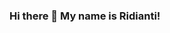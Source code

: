 ### Hi there 👋 My name is Ridianti!

<!--
**ridiantiriski/ridiantiriski** is a ✨ _special_ ✨ repository because its `README.md` (this file) appears on your GitHub profile.

Here are some ideas to get you started:

- 🔭 I’m currently working on one of Sharia Reinsurance in Indonesia
- 🌱 I’m currently learning ...
- 👯 I’m looking to collaborate on ...
- 🤔 I’m looking for help with ...
- 💬 Ask me about anything!
- 📫 How to reach me: ...
- 😄 Pronouns: ...
- ⚡ Fun fact: ...
-->
